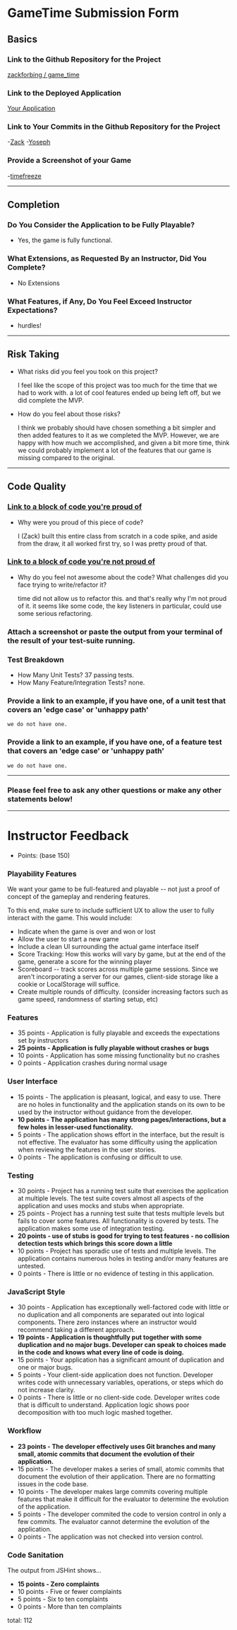 # GameTime Submission Form

## Basics

### Link to the Github Repository for the Project
[zackforbing / game_time](https://github.com/zackforbing/game_time)

### Link to the Deployed Application
[Your Application](https://zackforbing.github.io/game_time/)

### Link to Your Commits in the Github Repository for the Project
-[Zack](https://github.com/zackforbing/game_time/commits?author=zackforbing)
 -[Yoseph](https://github.com/zackforbing/game_time/commits?author=Yoyo2Code)

### Provide a Screenshot of your Game
-[timefreeze](https://postimg.org/image/vye3qs9dd/)

---

## Completion

### Do You Consider the Application to be Fully Playable?
 - Yes, the game is fully functional.

### What Extensions, as Requested By an Instructor, Did You Complete?
- No Extensions

### What Features, if Any, Do You Feel Exceed Instructor Expectations?
- hurdles!

----

## Risk Taking
- What risks did you feel you took on this project?

    I feel like the scope of this project was too much for the time that we had to work with. a lot of cool features ended up being left off, but we did complete the MVP.

- How do you feel about those risks?

    I think we probably should have chosen something a bit simpler and then added
    features to it as we completed the MVP. However, we are happy with how much we accomplished, and given a bit more time, think we could probably implement a lot of the features that our game is missing compared to the original.

----

## Code Quality

### [Link to a block of code you're proud of](https://github.com/zackforbing/game_time/blob/017f27c5092464b044dac5358e43207b0ce1755b/lib/hurdle.js#L1)
- Why were you proud of this piece of code?

    I (Zack) built this entire class from scratch in a code spike, and aside from the draw, it all worked first try, so I was pretty proud of that.

### [Link to a block of code you're not proud of](https://github.com/zackforbing/game_time/blob/017f27c5092464b044dac5358e43207b0ce1755b/lib/game.js#L8)
- Why do you feel not awesome about the code? What challenges did you face trying to write/refactor it?

    time did not allow us to refactor this. and that's really why I'm not proud of it. it seems like some code, the key listeners in particular, could use some serious refactoring.

### Attach a screenshot or paste the output from your terminal of the result of your test-suite running.

### Test Breakdown
- How Many Unit Tests? 37 passing tests.
- How Many Feature/Integration Tests? none.

### Provide a link to an example, if you have one, of a unit test that covers an 'edge case' or 'unhappy path'

    we do not have one.

### Provide a link to an example, if you have one, of a feature test that covers an 'edge case' or 'unhappy path'

    we do not have one.

-----

### Please feel free to ask any other questions or make any other statements below!

-----

# Instructor Feedback

- Points: (base 150)

### Playability Features

We want your game to be full-featured and playable -- not just a proof of concept of the gameplay and rendering features.

To this end, make sure to include sufficient UX to allow the user to fully interact with the game. This would include:

- Indicate when the game is over and won or lost
- Allow the user to start a new game
- Include a clean UI surrounding the actual game interface itself
- Score Tracking: How this works will vary by game, but at the end of the game, generate a score for the winning player
- Scoreboard -- track scores across multiple game sessions. Since we aren't incorporating a server for our games, client-side storage like a cookie or LocalStorage will suffice.
- Create multiple rounds of difficulty. (consider increasing factors such as game speed, randomness of starting setup, etc)

### Features

* 35 points - Application is fully playable and exceeds the expectations set by instructors
* __25 points - Application is fully playable without crashes or bugs__
* 10 points - Application has some missing functionality but no crashes
* 0 points - Application crashes during normal usage

### User Interface

* 15 points - The application is pleasant, logical, and easy to use. There are no holes in functionality and the application stands on its own to be used by the instructor without guidance from the developer.
* __10 points - The application has many strong pages/interactions, but a few holes in lesser-used functionality.__
* 5 points - The application shows effort in the interface, but the result is not effective. The evaluator has some difficulty using the application when reviewing the features in the user stories.
* 0 points - The application is confusing or difficult to use.

### Testing

* 30 points - Project has a running test suite that exercises the application at multiple levels. The test suite covers almost all aspects of the application and uses mocks and stubs when appropriate.
* 25 points - Project has a running test suite that tests multiple levels but fails to cover some features. All functionality is covered by tests. The application makes some use of integration testing.
* __20 points - use of stubs is good for trying to test features - no collision detection tests which brings this score down a little__
* 10 points - Project has sporadic use of tests and multiple levels. The application contains numerous holes in testing and/or many features are untested.
* 0 points - There is little or no evidence of testing in this application.

### JavaScript Style

* 30 points - Application has exceptionally well-factored code with little or no duplication and all components are separated out into logical components. There zero instances where an instructor would recommend taking a different approach.
* __19 points - Application is thoughtfully put together with some duplication and no major bugs. Developer can speak to choices made in the code and knows what every line of code is doing.__
* 15 points - Your application has a significant amount of duplication and one or major bugs.
* 5 points - Your client-side application does not function. Developer writes code with unnecessary variables, operations, or steps which do not increase clarity.
* 0 points - There is little or no client-side code. Developer writes code that is difficult to understand. Application logic shows poor decomposition with too much logic mashed together.

### Workflow

* __23 points - The developer effectively uses Git branches and many small, atomic commits that document the evolution of their application.__
* 15 points - The developer makes a series of small, atomic commits that document the evolution of their application. There are no formatting issues in the code base.
* 10 points - The developer makes large commits covering multiple features that make it difficult for the evaluator to determine the evolution of the application.
* 5 points - The developer commited the code to version control in only a few commits. The evaluator cannot determine the evolution of the application.
* 0 points - The application was not checked into version control.

### Code Sanitation

The output from JSHint shows…

* __15 points - Zero complaints__
* 10 points - Five or fewer complaints
* 5 points - Six to ten complaints
* 0 points - More than ten complaints

total: 112
